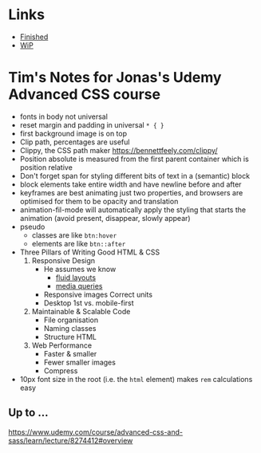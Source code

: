 # Links

- [Finished](file:///Users/timregan/src/acss/Natours/after-S05/index.html#section-tours)
- [WiP](file:///Users/timregan/src/acss/Natours/starter/index.html)

# Tim's Notes for Jonas's Udemy  Advanced CSS course

- fonts in body not universal 
- reset margin and padding in universal `* { }`
- first background image is on top
- Clip path, percentages are useful
- Clippy, the CSS path maker https://bennettfeely.com/clippy/ 
- Position absolute is measured from the first parent container which is position relative
- Don't forget span for styling different bits of text in a (semantic) block
- block elements take entire width and have newline before and after
- keyframes are best animating just two properties, and browsers are optimised for them to be opacity and translation
- animation-fil-mode will automatically apply the styling that starts the animation (avoid present, disappear, slowly appear)
- pseudo
  - classes are like `btn:hover`
  - elements are like `btn::after`
- Three Pillars of Writing Good HTML & CSS
    1. Responsive Design
        - He assumes we know
            - [fluid layouts](https://support.google.com/webdesigner/answer/7002913?hl=en-GB#percentage-based)
            - [media queries](https://developer.mozilla.org/en-US/docs/Web/CSS/Media_Queries)
        - Responsive images
        Correct units
        - Desktop 1st vs. mobile-first
    1. Maintainable & Scalable Code
        - File organisation
        - Naming classes
        - Structure HTML
    1. Web Performance
        - Faster & smaller
        - Fewer smaller images
        - Compress
- 10px font size in the root (i.e. the `html` element) makes `rem` calculations easy


## Up to ...

https://www.udemy.com/course/advanced-css-and-sass/learn/lecture/8274412#overview